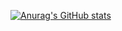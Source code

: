 [![Anurag's GitHub stats](https://github-readme-stats.vercel.app/api?username=Leonardo-Coradeli&theme=radical)](https://github.com/Leonardo-Coradeli/github-readme-stats)
